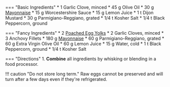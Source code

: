 === "Basic Ingredients"
    * 1 Garlic Clove, minced
    * 45 g Olive Oil
    * 30 g [Mayonnaise](mayonnaise/index.md)
    * 15 g Worcestershire Sauce
    * 15 g Lemon Juice
    * 1 t Dijon Mustard
    * 30 g Parmigiano-Reggiano, grated
    * 1/4 t Kosher Salt
    * 1/4 t Black Peppercorn, ground

=== "Fancy Ingredients"
    * 2 [Poached Egg Yolks](../../eggs/poached-eggs.md)
    * 2 Garlic Cloves, minced
    * 3 Anchovy Fillets
    * 180 g [Mayonnaise](mayonnaise/index.md)
    * 60 g Parmigiano-Reggiano, grated
    * 60 g Extra Virgin Olive Oil
    * 60 g Lemon Juice
    * 15 g Water, cold
    * 1 t Black Peppercorn, ground
    * 1/4 t Kosher Salt

=== "Directions"
    1. **Combine** all ingredients by whisking or blending in a food processor.

!!! caution "Do not store long term."
    Raw eggs cannot be preserved and will turn after a few days even if they're refrigerated.

[^1]:
    Martin, Ali. ["Caesar Dressing."](https://www.gimmesomeoven.com/caesar-dressing-recipe/). *Gimme Some Oven.* 2 September 2020.
[^2]:
    Mitzewich, John. ["Caesar Salad Dressing."](https://www.thespruceeats.com/caesar-salad-dressing-recipe-101888) *The Spruce Eats.* 14 April 2020.
[^3]:
    Schecter, Anita. ["Grilled Caesar Salad."](https://www.thespruceeats.com/grilled-caesar-salad-4589073) *The Spruce Eats.* 13 September 2019.
